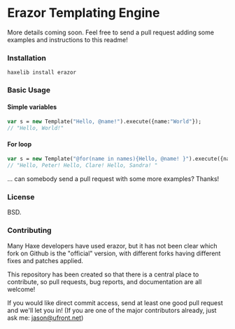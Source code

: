 Erazor Templating Engine
========================

More details coming soon.  Feel free to send a pull request adding some examples and instructions to this readme!

### Installation

    haxelib install erazor

### Basic Usage

#### Simple variables
```haxe
var s = new Template("Hello, @name!").execute({name:"World"});
// "Hello, World!"
```

#### For loop
```haxe
var s = new Template("@for(name in names){Hello, @name! }").execute({names:["Peter","Clare","Sandra"]});
// "Hello, Peter! Hello, Clare! Hello, Sandra! "
```

... can somebody send a pull request with some more examples? Thanks!


### License

BSD.

### Contributing

Many Haxe developers have used erazor, but it has not been clear which fork on Github is the "official" version, with different forks having different fixes and patches applied.

This repository has been created so that there is a central place to contribute, so pull requests, bug reports, and documentation are all welcome!

If you would like direct commit access, send at least one good pull request and we'll let you in!
(If you are one of the major contributors already, just ask me: jason@ufront.net)




